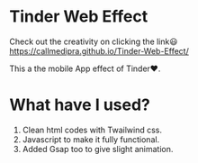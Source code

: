 # Tinder Web Effect

Check out the creativity on clicking the link😃 
 https://callmedipra.github.io/Tinder-Web-Effect/

This a the mobile App effect of Tinder❤.

# What have I used?
1. Clean html codes with Twailwind css.
2. Javascript to make it fully functional.
3. Added Gsap too to give slight animation.

